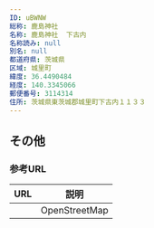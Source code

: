 ```yaml
---
ID: uBWNW
総称: 鹿島神社
名称: 鹿島神社  下古内
名称読み: null
別名: null
都道府県: 茨城県
区域: 城里町
緯度: 36.4490484
経度: 140.3345066
郵便番号: 3114314
住所: 茨城県東茨城郡城里町下古内１１３３
---
```


## その他

### 参考URL

| URL | 説明          |
| --- | ------------- |
|     | OpenStreetMap |

